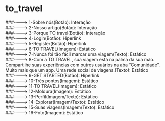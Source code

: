 # to_travel

###----> 1-Sobre nós(Botão): Interação <br>
###----> 2-Nosso artigo(Botão): Interação <br>
###----> 3-Porque TO travel(Botão): Interação <br>
###----> 4-Login(Botão): Hiperlink <br>
###----> 5-Register(Botão): Hiperlink <br>
###----> 6-TO TRAVEL(Imagem): Estático <br>
###----> 7-Nunca foi tão fácil marcar uma viagem(Texto): Estático <br>
###----> 8-Com a TO TRAVEL, sua viagem está na palma da sua mão. Compartilhe suas experiências com outros usuários na aba “Comunidade”. Muito mais que um app. Uma rede social de viagens.(Texto): Estático <br>
###----> 9-GET STARTED(Botão): Hiperlink <br>
###----> 10-Três pontos(Imagem): Estático <br>
###----> 11-TO TRAVEL(Imagem): Estático <br>
###----> 12-Moldura(Imagem): Estático <br>
###----> 13-Perfil(Imagem/Texto): Estático <br>
###----> 14-Explorar(Imagem/Texto): Estático <br>
###----> 15-Suas viagens(Imagem/Texto): Estático <br>
###----> 16-Foto(Imagem): Estático <br>


